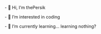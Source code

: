 \- 👋 Hi, I’m thePersik

\- 👀 I’m interested in coding

\- 🌱 I’m currently learning... learning nothing?

<!---
justPersik/justPersik is a ✨ special ✨ repository because its `README.md` (this file) appears on your GitHub profile.
You can click the Preview link to take a look at your changes.
--->
